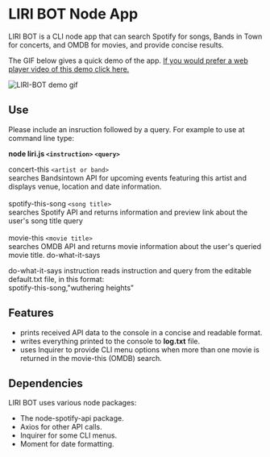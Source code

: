 # LIRI BOT Node App

LIRI BOT is a CLI node app that can search Spotify for songs, Bands in Town for concerts, and OMDB for movies, and provide concise results.

The GIF below gives a quick demo of the app. <a href="https://terminalizer.com/view/8d9ab5da2625">If you would prefer a web player video of this demo click here.</a>

![LIRI-BOT demo gif](demo/LIRIdemo.gif)

## Use
Please include an insruction followed by a query. 
For example to use at command line type:

**node liri.js `<instruction>` `<query>`**

  concert-this `<artist or band>`<br>
  searches Bandsintown API for upcoming events featuring this artist and displays venue, location and date information.
  <br><br>
  spotify-this-song `<song title>`<br>
  searches Spotify API and returns information and preview link about the user's song title query
  <br><Br>
  movie-this `<movie title>`<br>
  searches OMDB API and returns movie information about the user's queried movie title.
  do-what-it-says <br>
  

do-what-it-says instruction reads instruction and query from the editable default.txt file, in this format:<br>
    spotify-this-song,"wuthering heights"

## Features
* prints received API data to the console in a concise and readable format.
* writes everything printed to the console to **log.txt** file.
* uses Inquirer to provide CLI menu options when more than one movie is returned in the movie-this (OMDB) search.

## Dependencies
LIRI BOT uses various node packages:

* The node-spotify-api package.
* Axios for other API calls.
* Inquirer for some CLI menus.
* Moment for date formatting.
